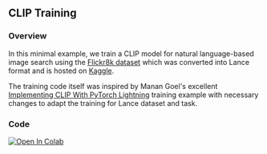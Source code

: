 ## CLIP Training

### Overview
In this minimal example, we train a CLIP model for natural language-based image search using the [Flickr8k dataset](https://github.com/goodwillyoga/Flickr8k_dataset) which was converted into Lance format and is hosted on [Kaggle](https://www.kaggle.com/datasets/heyytanay/flickr-8k-lance).

The training code itself was inspired by Manan Goel's excellent [Implementing CLIP With PyTorch Lightning](https://wandb.ai/manan-goel/coco-clip/reports/Implementing-CLIP-With-PyTorch-Lightning--VmlldzoyMzg4Njk1) training example with necessary changes to adapt the training for Lance dataset and task.

### Code
<a href="https://colab.research.google.com/github/lancedb/lance-deeplearning-recipes/blob/main/examples/clip-training/clip-training.ipynb"><img src="https://colab.research.google.com/assets/colab-badge.svg" alt="Open In Colab"></a> 